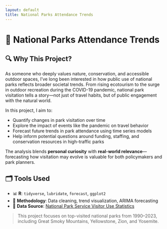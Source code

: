 ```yaml
---
layout: default
title: National Parks Attendance Trends
---
```


# 🗻 National Parks Attendance Trends

## 🔍 Why This Project?

As someone who deeply values nature, conservation, and accessible outdoor spaces, I’ve long been interested in how public use of national parks reflects broader societal trends. From rising ecotourism to the surge in outdoor recreation during the COVID-19 pandemic, national park visitation tells a story—not just of travel habits, but of public engagement with the natural world.

In this project, I aim to:
- Quantify changes in park visitation over time
- Explore the impact of events like the pandemic on travel behavior
- Forecast future trends in park attendance using time series models
- Help inform potential questions around funding, staffing, and conservation resources in high-traffic parks

The analysis blends **personal curiosity** with **real-world relevance**—forecasting how visitation may evolve is valuable for both policymakers and park planners.

## 🗂 Tools Used

- 📊 **R**: `tidyverse`, `lubridate`, `forecast`, `ggplot2`
- 🧮 **Methodology**: Data cleaning, trend visualization, ARIMA forecasting
- 📁 **Data Source**: [National Park Service Visitor Use Statistics](https://irma.nps.gov/STATS/)

> This project focuses on top-visited national parks from 1990–2023, including Great Smoky Mountains, Yellowstone, Zion, and Yosemite.
